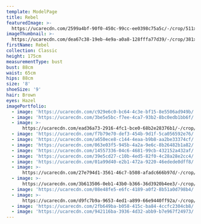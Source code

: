 ```yaml
---
template: ModelPage
title: Rebel
featuredImage: >-
  https://ucarecdn.com/2599a4bf-90f0-450c-99cc-ee0398c75a5c/-/crop/511x334/0,144/-/preview/
imageThumbnail: >-
  https://ucarecdn.com/dea67c38-19eb-4e9a-a0a8-128fffa77d39/-/crop/381x421/59,15/-/preview/
firstName: Rebel
collection: Classic
height: 175cm
measurementType: bust
bust: 88cm
waist: 65cm
hips: 88cm
size: '8'
shoeSize: '9'
hair: Brown
eyes: Hazel
imagePortfolio:
  - image: 'https://ucarecdn.com/c929e6c0-bc64-4c3e-bf15-8e5506ad949b/'
  - image: 'https://ucarecdn.com/3be5e5bc-f7ee-4ca7-93b2-8bc0edb1bb6f/'
  - image: >-
      https://ucarecdn.com/ead36a73-2916-4fc1-bce0-68b2e28376b1/-/crop/4789x6639/0,545/-/preview/
  - image: 'https://ucarecdn.com/f7b79e70-def3-454b-9d1f-5ca056592e76/'
  - image: 'https://ucarecdn.com/a650ece8-c144-4eaa-b9b8-aa2be33374cf/'
  - image: 'https://ucarecdn.com/063e03f5-945b-4a2a-9e6c-8b26482b1a82/'
  - image: 'https://ucarecdn.com/14557336-04c6-4681-99cb-432152a432af/'
  - image: 'https://ucarecdn.com/39e5cd27-c10b-4ed5-82f0-4c28a28e2cc4/'
  - image: 'https://ucarecdn.com/01a99d40-e2b1-472a-9220-46edede0dff8/'
  - image: >-
      https://ucarecdn.com/27e794d1-3561-46c7-b508-afadc666b97d/-/crop/4877x6975/0,340/-/preview/
  - image: >-
      https://ucarecdn.com/3b613506-0eb1-43b0-b366-36d3920b4ee3/-/crop/1632x2377/0,72/-/preview/
  - image: 'https://ucarecdn.com/08e48fe5-e6fc-4189-a0f2-8b51a0d798b4/'
  - image: >-
      https://ucarecdn.com/d9fc7b9a-9653-4ed1-a899-66e9440ff92a/-/crop/1632x2198/0,251/-/preview/
  - image: 'https://ucarecdn.com/2fb649ba-b058-415c-ba84-4ccfc2304cb8/'
  - image: 'https://ucarecdn.com/942116ba-3936-4d32-abb9-b7e967f24973/'
---
```



